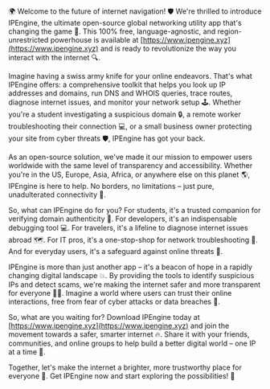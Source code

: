 🌍 Welcome to the future of internet navigation! 🛡️ We're thrilled to introduce IPEngine, the ultimate open-source global networking utility app that's changing the game 📡. This 100% free, language-agnostic, and region-unrestricted powerhouse is available at [https://www.ipengine.xyz](https://www.ipengine.xyz) and is ready to revolutionize the way you interact with the internet 🔍.

Imagine having a swiss army knife for your online endeavors. That's what IPEngine offers: a comprehensive toolkit that helps you look up IP addresses and domains, run DNS and WHOIS queries, trace routes, diagnose internet issues, and monitor your network setup 🕹️. Whether you're a student investigating a suspicious domain 🔒, a remote worker troubleshooting their connection 💻, or a small business owner protecting your site from cyber threats 🛡️, IPEngine has got your back.

As an open-source solution, we've made it our mission to empower users worldwide with the same level of transparency and accessibility. Whether you're in the US, Europe, Asia, Africa, or anywhere else on this planet 🌎, IPEngine is here to help. No borders, no limitations – just pure, unadulterated connectivity 🔗.

So, what can IPEngine do for you? For students, it's a trusted companion for verifying domain authenticity 👀. For developers, it's an indispensable debugging tool 💻. For travelers, it's a lifeline to diagnose internet issues abroad 🗺️. For IT pros, it's a one-stop-shop for network troubleshooting 🔧. And for everyday users, it's a safeguard against online threats 🚨.

IPEngine is more than just another app – it's a beacon of hope in a rapidly changing digital landscape 💥. By providing the tools to identify suspicious IPs and detect scams, we're making the internet safer and more transparent for everyone 👮‍♂️. Imagine a world where users can trust their online interactions, free from fear of cyber attacks or data breaches 🚫.

So, what are you waiting for? Download IPEngine today at [https://www.ipengine.xyz](https://www.ipengine.xyz) and join the movement towards a safer, smarter internet 🔥. Share it with your friends, communities, and online groups to help build a better digital world – one IP at a time 🚀.

Together, let's make the internet a brighter, more trustworthy place for everyone 💫. Get IPEngine now and start exploring the possibilities! 🌟